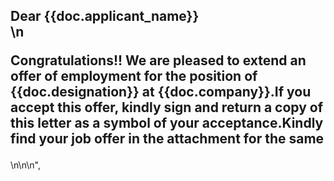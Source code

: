<h2><left>Dear {{doc.applicant_name}}</left><br>\n<p> Congratulations!! We are pleased to extend an offer of employment for the position of {{doc.designation}} at {{doc.company}}.If you accept this offer, kindly sign and return a copy of this letter as a symbol of your acceptance.Kindly find your job offer in the attachment for the same</p></h2>\n\n\n",